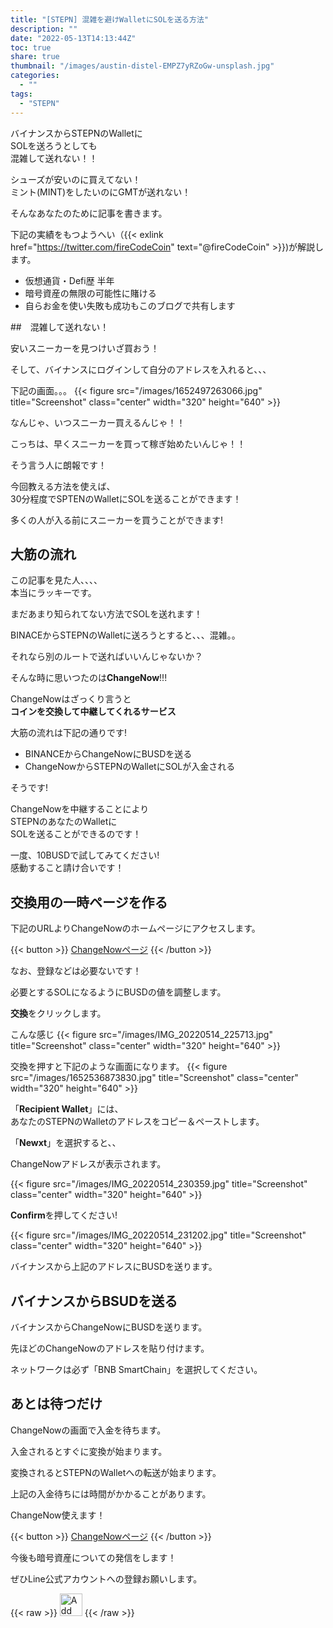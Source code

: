 ```yaml
---
title: "[STEPN] 混雑を避けWalletにSOLを送る方法"
description: ""
date: "2022-05-13T14:13:44Z"
toc: true
share: true
thumbnail: "/images/austin-distel-EMPZ7yRZoGw-unsplash.jpg"
categories:
  - ""
tags:
  - "STEPN"
---
```


バイナンスからSTEPNのWalletに  
SOLを送ろうとしても  
混雑して送れない！！

シューズが安いのに買えてない！   
ミント(MINT)をしたいのにGMTが送れない！  

そんなあなたのために記事を書きます。

<!--more-->

下記の実績をもつようへい（{{< exlink href="https://twitter.com/fireCodeCoin" text="@fireCodeCoin" >}})が解説します。

- 仮想通貨・Defi歴 半年
- 暗号資産の無限の可能性に賭ける
- 自らお金を使い失敗も成功もこのブログで共有します 

##　混雑して送れない！

安いスニーカーを見つけいざ買おう！  

そして、バイナンスにログインして自分のアドレスを入れると、、、  

下記の画面。。。
{{< figure src="/images/1652497263066.jpg" title="Screenshot" class="center" width="320" height="640" >}}

なんじゃ、いつスニーカー買えるんじゃ！！  

こっちは、早くスニーカーを買って稼ぎ始めたいんじゃ！！  

そう言う人に朗報です！  

今回教える方法を使えば、  
30分程度でSPTENのWalletにSOLを送ることができます！  
  
多くの人が入る前にスニーカーを買うことができます!  

## 大筋の流れ

この記事を見た人、、、、  
本当にラッキーです。  
  
まだあまり知られてない方法でSOLを送れます！  
  
BINACEからSTEPNのWalletに送ろうとすると、、、混雑。。
  
それなら別のルートで送ればいいんじゃないか？  

そんな時に思いつたのは**ChangeNow**!!!  

ChangeNowはざっくり言うと  
**コインを交換して中継してくれるサービス**

大筋の流れは下記の通りです!
- BINANCEからChangeNowにBUSDを送る
- ChangeNowからSTEPNのWalletにSOLが入金される

そうです!    
  
ChangeNowを中継することにより  
STEPNのあなたのWalletに  
SOLを送ることができるのです！  

一度、10BUSDで試してみてください!    
感動すること請け合いです！  

## 交換用の一時ページを作る

下記のURLよりChangeNowのホームページにアクセスします。

{{< button >}}
<a href="https://changenow.io/ja?link_id=f7a43f719ac794&amount=1000&from=busdbsc&to=sol">ChangeNowページ</a>
{{< /button >}}

なお、登録などは必要ないです！  

必要とするSOLになるようにBUSDの値を調整します。   

**交換**をクリックします。
  
こんな感じ
{{< figure src="/images/IMG_20220514_225713.jpg" title="Screenshot" class="center" width="320" height="640" >}}

交換を押すと下記のような画面になります。
{{< figure src="/images/1652536873830.jpg" title="Screenshot" class="center" width="320" height="640" >}}

「**Recipient Wallet**」には、  
あなたのSTEPNのWalletのアドレスをコピー＆ペーストします。 
  
「**Newxt**」を選択すると、、  

ChangeNowアドレスが表示されます。 

{{< figure src="/images/IMG_20220514_230359.jpg" title="Screenshot" class="center" width="320" height="640" >}}

**Confirm**を押してください!  

{{< figure src="/images/IMG_20220514_231202.jpg" title="Screenshot" class="center" width="320" height="640" >}}

バイナンスから上記のアドレスにBUSDを送ります。

## バイナンスからBSUDを送る

バイナンスからChangeNowにBUSDを送ります。  

先ほどのChangeNowのアドレスを貼り付けます。
  
ネットワークは必ず「BNB SmartChain」を選択してください。

## あとは待つだけ

ChangeNowの画面で入金を待ちます。  

入金されるとすぐに変換が始まります。

変換されるとSTEPNのWalletへの転送が始まります。

上記の入金待ちには時間がかかることがあります。

ChangeNow使えます！

{{< button >}}
<a href="https://changenow.io/ja?link_id=f7a43f719ac794&amount=1000&from=busdbsc&to=sol">ChangeNowページ</a>
{{< /button >}}

今後も暗号資産についての発信をします！

ぜひLine公式アカウントへの登録お願いします。

{{< raw >}}
<a href="https://lin.ee/s3Ji7QW"><img src="https://scdn.line-apps.com/n/line_add_friends/btn/en.png" alt="Add friend" height="36" border="0"></a>
{{< /raw >}}



